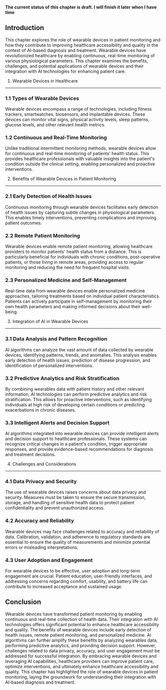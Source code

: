 **The current status of this chapter is draft. I will finish it later when I have time**

Introduction
------------

This chapter explores the role of wearable devices in patient monitoring and how they contribute to improving healthcare accessibility and quality in the context of AI-based diagnosis and treatment. Wearable devices have revolutionized healthcare by enabling continuous, real-time monitoring of various physiological parameters. This chapter examines the benefits, challenges, and potential applications of wearable devices and their integration with AI technologies for enhancing patient care.

1. Wearable Devices in Healthcare
---------------------------------

### 1.1 Types of Wearable Devices

Wearable devices encompass a range of technologies, including fitness trackers, smartwatches, biosensors, and implantable devices. These devices can monitor vital signs, physical activity levels, sleep patterns, glucose levels, and other relevant health metrics.

### 1.2 Continuous and Real-Time Monitoring

Unlike traditional intermittent monitoring methods, wearable devices allow for continuous and real-time monitoring of patients' health status. This provides healthcare professionals with valuable insights into the patient's condition outside the clinical setting, enabling personalized and proactive interventions.

2. Benefits of Wearable Devices in Patient Monitoring
-----------------------------------------------------

### 2.1 Early Detection of Health Issues

Continuous monitoring through wearable devices facilitates early detection of health issues by capturing subtle changes in physiological parameters. This enables timely interventions, preventing complications and improving patient outcomes.

### 2.2 Remote Patient Monitoring

Wearable devices enable remote patient monitoring, allowing healthcare providers to monitor patients' health status from a distance. This is particularly beneficial for individuals with chronic conditions, post-operative patients, or those living in remote areas, providing access to regular monitoring and reducing the need for frequent hospital visits.

### 2.3 Personalized Medicine and Self-Management

Real-time data from wearable devices enable personalized medicine approaches, tailoring treatments based on individual patient characteristics. Patients can actively participate in self-management by monitoring their own health parameters and making informed decisions about their well-being.

3. Integration of AI in Wearable Devices
----------------------------------------

### 3.1 Data Analysis and Pattern Recognition

AI algorithms can analyze the vast amount of data collected by wearable devices, identifying patterns, trends, and anomalies. This analysis enables early detection of health issues, prediction of disease progression, and identification of personalized interventions.

### 3.2 Predictive Analytics and Risk Stratification

By combining wearables data with patient history and other relevant information, AI technologies can perform predictive analytics and risk stratification. This allows for proactive interventions, such as identifying individuals at high risk of developing certain conditions or predicting exacerbations in chronic diseases.

### 3.3 Intelligent Alerts and Decision Support

AI algorithms integrated into wearable devices can provide intelligent alerts and decision support to healthcare professionals. These systems can recognize critical changes in a patient's condition, trigger appropriate responses, and provide evidence-based recommendations for diagnosis and treatment decisions.

4. Challenges and Considerations
--------------------------------

### 4.1 Data Privacy and Security

The use of wearable devices raises concerns about data privacy and security. Measures must be taken to ensure the secure transmission, storage, and handling of sensitive health data to protect patient confidentiality and prevent unauthorized access.

### 4.2 Accuracy and Reliability

Wearable devices may face challenges related to accuracy and reliability of data. Calibration, validation, and adherence to regulatory standards are essential to ensure the quality of measurements and minimize potential errors or misleading interpretations.

### 4.3 User Adoption and Engagement

For wearable devices to be effective, user adoption and long-term engagement are crucial. Patient education, user-friendly interfaces, and addressing concerns regarding comfort, usability, and battery life can contribute to increased acceptance and sustained usage.

Conclusion
----------

Wearable devices have transformed patient monitoring by enabling continuous and real-time collection of health data. Their integration with AI technologies offers significant potential to enhance healthcare accessibility and quality. The benefits of wearable devices include early detection of health issues, remote patient monitoring, and personalized medicine. AI algorithms can further amplify these benefits by analyzing wearables data, performing predictive analytics, and providing decision support. However, challenges related to data privacy, accuracy, and user engagement must be addressed for successful integration. By embracing wearable devices and leveraging AI capabilities, healthcare providers can improve patient care, optimize interventions, and ultimately enhance healthcare accessibility and quality. This chapter has highlighted the role of wearable devices in patient monitoring, laying the groundwork for understanding their integration with AI-based diagnosis and treatment.
